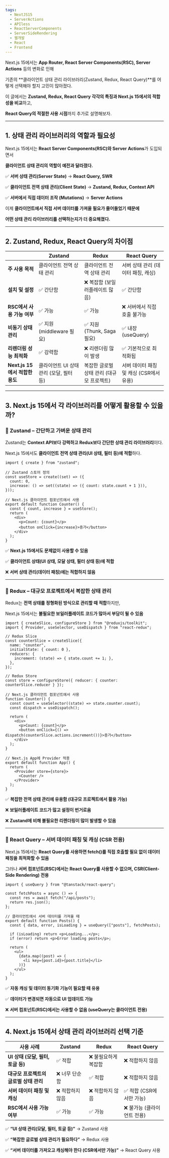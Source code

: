 ```yaml
---
tags:
  - NextJS15
  - ServerActions
  - APIless
  - ReactServerComponents
  - ServerSideRendering
  - 웹개발
  - React
  - Frontend
---
```

Next.js 15에서는 **App Router, React Server Components(RSC), Server Actions** 등의 변화로 인해

기존의 **클라이언트 상태 관리 라이브러리(Zustand, Redux, React Query)**를 어떻게 선택해야 할지 고민이 많아졌다.

  

이 글에서는 **Zustand, Redux, React Query 각각의 특징과 Next.js 15에서의 적합성을 비교**하고,

**React Query의 적절한 사용 시점**까지 추가로 설명해보자.

---

## **1. 상태 관리 라이브러리의 역할과 필요성**

  

Next.js 15에서는 **React Server Components(RSC)와 Server Actions**가 도입되면서

**클라이언트 상태 관리의 역할이 예전과 달라졌다.**

  

✅ **서버 상태 관리(Server State)** → **React Query, SWR**

✅ **클라이언트 전역 상태 관리(Client State)** → **Zustand, Redux, Context API**

✅ **서버에서 직접 데이터 조작 (Mutations)** → **Server Actions**

  

이제 **클라이언트에서 직접 서버 데이터를 가져올 필요가 줄어들었기 때문에**

**어떤 상태 관리 라이브러리를 선택하는지가 더 중요해졌다.**

---

## **2. Zustand, Redux, React Query의 차이점**

| |**Zustand**|**Redux**|**React Query**|
|---|---|---|---|
|**주 사용 목적**|클라이언트 전역 상태 관리|클라이언트 전역 상태 관리|서버 상태 관리 (데이터 패칭, 캐싱)|
|**설치 및 설정**|✅ 간단함|❌ 복잡함 (보일러플레이트 많음)|✅ 간단함|
|**RSC에서 사용 가능 여부**|✅ 가능|✅ 가능|❌ 서버에서 직접 호출 불가능|
|**비동기 상태 관리**|✅ 지원 (middleware 필요)|✅ 지원 (Thunk, Saga 필요)|✅ 내장 (useQuery)|
|**리렌더링 성능 최적화**|✅ 강력함|❌ 리렌더링 많이 발생|✅ 기본적으로 최적화됨|
|**Next.js 15에서 적합한 용도**|클라이언트 UI 상태 관리 (모달, 필터 등)|복잡한 글로벌 상태 관리 (대규모 프로젝트)|서버 데이터 패칭 및 캐싱 (CSR에서 유용)|
  

---

## **3. Next.js 15에서 각 라이브러리를 어떻게 활용할 수 있을까?**

  

### **📌 Zustand – 간단하고 가벼운 상태 관리**

  

Zustand는 **Context API보다 강력하고 Redux보다 간단한 상태 관리 라이브러리**이다.

Next.js 15에서도 **클라이언트 전역 상태 관리(UI 상태, 필터 등)에 적합**하다.

```
import { create } from "zustand";

// Zustand 스토어 정의
const useStore = create((set) => ({
  count: 0,
  increase: () => set((state) => ({ count: state.count + 1 })),
}));

// Next.js 클라이언트 컴포넌트에서 사용
export default function Counter() {
  const { count, increase } = useStore();
  return (
    <div>
      <p>Count: {count}</p>
      <button onClick={increase}>증가</button>
    </div>
  );
}
```

✅ **Next.js 15에서도 문제없이 사용할 수 있음**

✅ **클라이언트 상태(UI 상태, 모달 상태, 필터 상태 등)에 적합**

❌ **서버 상태 관리(데이터 패칭)에는 적합하지 않음**

---

### **📌 Redux – 대규모 프로젝트에서 복잡한 상태 관리**

  

Redux는 **전역 상태를 정형화된 방식으로 관리할 때 적합**하지만,

Next.js 15에서는 **불필요한 보일러플레이트 코드가 많아서 부담이 될 수 있음**

```
import { createSlice, configureStore } from "@reduxjs/toolkit";
import { Provider, useSelector, useDispatch } from "react-redux";

// Redux Slice
const counterSlice = createSlice({
  name: "counter",
  initialState: { count: 0 },
  reducers: {
    increment: (state) => { state.count += 1; },
  },
});

// Redux Store
const store = configureStore({ reducer: { counter: counterSlice.reducer } });

// Next.js 클라이언트 컴포넌트에서 사용
function Counter() {
  const count = useSelector((state) => state.counter.count);
  const dispatch = useDispatch();

  return (
    <div>
      <p>Count: {count}</p>
      <button onClick={() => dispatch(counterSlice.actions.increment())}>증가</button>
    </div>
  );
}

// Next.js App에 Provider 적용
export default function App() {
  return (
    <Provider store={store}>
      <Counter />
    </Provider>
  );
}
```

✅ **복잡한 전역 상태 관리에 유용함 (대규모 프로젝트에서 활용 가능)**

❌ **보일러플레이트 코드가 많고 설정이 번거로움**

❌ **Zustand에 비해 불필요한 리렌더링이 많이 발생할 수 있음**

---

### **📌 React Query – 서버 데이터 패칭 및 캐싱 (CSR 전용)**

  

Next.js 15에서는 **React Query를 사용하면 fetch()를 직접 호출할 필요 없이 데이터 패칭을 최적화할 수 있음**

그러나 **서버 컴포넌트(RSC)에서는 React Query를 사용할 수 없으며, CSR(Client-Side Rendering) 전용**

```
import { useQuery } from "@tanstack/react-query";

const fetchPosts = async () => {
  const res = await fetch("/api/posts");
  return res.json();
};

// 클라이언트에서 서버 데이터를 가져올 때
export default function Posts() {
  const { data, error, isLoading } = useQuery(["posts"], fetchPosts);

  if (isLoading) return <p>Loading...</p>;
  if (error) return <p>Error loading posts</p>;

  return (
    <ul>
      {data.map((post) => (
        <li key={post.id}>{post.title}</li>
      ))}
    </ul>
  );
}
```

✅ **자동 캐싱 및 데이터 동기화 기능이 필요할 때 유용**

✅ **데이터가 변경되면 자동으로 UI 업데이트 가능**

❌ **서버 컴포넌트(RSC)에서는 사용할 수 없음 (useQuery는 클라이언트 전용)**

---

## **4. Next.js 15에서 상태 관리 라이브러리 선택 기준**

|**사용 사례**|**Zustand**|**Redux**|**React Query**|
|---|---|---|---|
|**UI 상태 (모달, 필터, 토글 등)**|✅ 적합|❌ 불필요하게 복잡함|❌ 적합하지 않음|
|**대규모 프로젝트의 글로벌 상태 관리**|❌ 너무 단순함|✅ 적합|❌ 적합하지 않음|
|**서버 데이터 패칭 및 캐싱**|❌ 적합하지 않음|❌ 적합하지 않음|✅ 적합 (CSR에서만 가능)|
|**RSC에서 사용 가능 여부**|✅ 가능|✅ 가능|❌ 불가능 (클라이언트 전용)|
✅ **“UI 상태 관리(모달, 필터, 토글 등)”** → Zustand 사용

✅ **“복잡한 글로벌 상태 관리가 필요하다”** → Redux 사용

✅ **“서버 데이터를 가져오고 캐싱해야 한다 (CSR에서만 가능)”** → React Query 사용